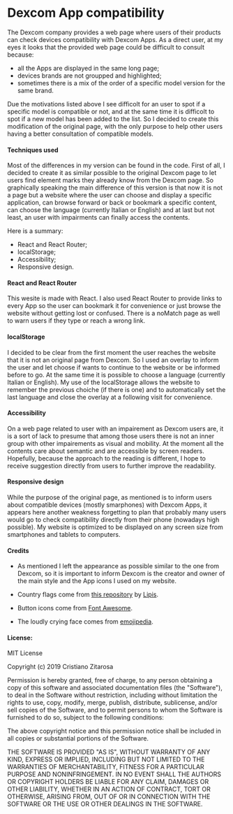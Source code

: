 # Dexcom App compatibility

The Dexcom company provides a web page where users of their products can check devices compatibility with Dexcom Apps.
As a direct user, at my eyes it looks that the provided web page could be difficult to consult because:
- all the Apps are displayed in the same long page;
- devices brands are not groupped and highlighted;
- sometimes there is a mix of the order of a specific model version for the same brand.

Due the motivations listed above I see difficolt for an user to spot if a specific model is compatible or not, and at the same time it is difficolt to spot if a new model has been added to the list.
So I decided to create this modification of the original page, with the only purpose to help other users having a better consultation of compatible models.


#### Techniques used

Most of the differences in my version can be found in the code.
First of all, I decided to create it as similar possible to the original Dexcom page to let users find element marks they already know from the Dexcom page. So graphically speaking the main difference of this version is that now it is not a page but a website where the user can choose and display a specific application, can browse forward or back or bookmark a specific content, can choose the language (currently Italian or English) and at last but not least, an user with impairments can finally access the contents.

 Here is a summary:
 - React and React Router;
 - localStorage;
 - Accessibility;
 - Responsive design.

#### React and React Router

This wesite is made with React.
I also used React Router to provide links to every App so the user can bookmark it for convenience or just browse the website without getting lost or confused. There is  a noMatch page as well to warn users if they type or reach a wrong link.

#### localStorage

I decided to be clear from the first moment the user reaches the website that it is not an original page from Dexcom. So I used an overlay to inform the user and let choose if wants to continue to the website or be informed before to go. At the same time it is possible to choose a language (currently Italian or English).
My use of the localStorage allows the website to remember the previous choiche (if there is one) and to automatically set the last language and close the overlay at a following visit for convenience.

#### Accessibility

On a web page related to user with an impairement as Dexcom users are, it is a sort of lack to presume that among those users there is not an inner group with other impairements as visual and mobility. At the moment all the contents care about semantic and are accessible by screen readers. Hopefully, because the approach to the reading is different, I hope to receive suggestion directly from users to further improve the readability.

#### Responsive design

While the purpose of the original page, as mentioned is to inform users about compatible devices (mostly smarphones) with Dexcom Apps, it appears here another weakness forgetting to plan that probably many users would go to check compatibility directly from their phone (nowadays high possible). My website is optimized to be displayed on any screen size from smartphones and tablets to computers.

#### Credits

- As mentioned I left the appearance as possible similar to the one from Dexcom, so it is important to inform Dexcom is the creator and owner of the main style and the App icons I used on my website.

- Country flags come from [this repository](https://github.com/lipis/flag-icon-css) by [Lipis](https://github.com/lipis).
-  Button icons come from [Font Awesome](https://fontawesome.com/).
- The loudly crying face comes from [emojipedia](https://emojipedia.org/loudly-crying-face/).

#### License:

MIT License

Copyright (c) 2019 Cristiano Zitarosa

Permission is hereby granted, free of charge, to any person obtaining a copy of this software and associated documentation files (the "Software"), to deal in the Software without restriction, including without limitation the rights to use, copy, modify, merge, publish, distribute, sublicense, and/or sell copies of the Software, and to permit persons to whom the Software is furnished to do so, subject to the following conditions:

The above copyright notice and this permission notice shall be included in all copies or substantial portions of the Software.

THE SOFTWARE IS PROVIDED "AS IS", WITHOUT WARRANTY OF ANY KIND, EXPRESS OR IMPLIED, INCLUDING BUT NOT LIMITED TO THE WARRANTIES OF MERCHANTABILITY, FITNESS FOR A PARTICULAR PURPOSE AND NONINFRINGEMENT. IN NO EVENT SHALL THE AUTHORS OR COPYRIGHT HOLDERS BE LIABLE FOR ANY CLAIM, DAMAGES OR OTHER LIABILITY, WHETHER IN AN ACTION OF CONTRACT, TORT OR OTHERWISE, ARISING FROM, OUT OF OR IN CONNECTION WITH THE SOFTWARE OR THE USE OR OTHER DEALINGS IN THE SOFTWARE.
